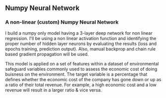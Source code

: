 ## Numpy Neural Network
### A non-linear (custom) Numpy Neural Network
I build a numpy only model having a 3-layer deep network for non linear regression. I'll be using a non linear activation function and identifying the proper number of hidden layer neurons by evaluating the results (loss and epochs training, prediction output). Also, manual backprop and chain rule based gradient propagation will be used.

This model is applied on a set of features within a dataset of environmental safeguard variables commonly used to assess the economic cost of doing buisness on the environment. The target variable is a percentage that defines whether the economic cost of the company has gone down or up as a ratio of their total revenue. For example, a high economic cost and a low revenue will result in a larger ratio & vice versa.
